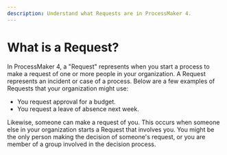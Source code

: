```yaml
---
description: Understand what Requests are in ProcessMaker 4.
---
```


# What is a Request?

In ProcessMaker 4, a "Request" represents when you start a process to make a request of one or more people in your organization. A Request represents an incident or case of a process. Below are a few examples of Requests that your organization might use:

* You request approval for a budget.
* You request a leave of absence next week.

Likewise, someone can make a request of you. This occurs when someone else in your organization starts a Request that involves you. You might be the only person making the decision of someone's request, or you are member of a group involved in the decision process.

